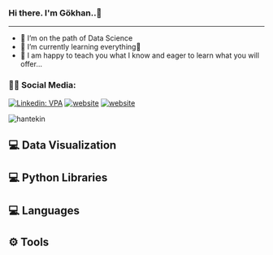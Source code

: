 ### Hi there. I'm Gökhan..👋
<hr>

- 🔭 I’m on the path of Data Science
- 🌱 I’m currently learning everything🤣
- 💬 I am happy to teach you what I know and eager to learn what you will offer...

### 👨👩 Social Media:

[![Linkedin: VPA](https://img.shields.io/badge/linkedin-%230077B5.svg?&style=for-the-badge&logo=linkedin&logoColor=white)](https://www.linkedin.com/in/hantekin/)
[![website](https://img.shields.io/badge/gmail-f1f2f6.svg?&style=for-the-badge&logo=gmail&logoColor=red)](mailto:hantekin@gmail.com)
[![website](https://www.facebook.com)](https://www.facebook.com/hantekin)
<p align="left"> <img src="https://komarev.com/ghpvc/?username=hantekin" alt="hantekin" /> </p>

 ## 💻 Data Visualization

 ## 💻 Python Libraries

 ## 💻 Languages

 ## ⚙ Tools


<!--
**hantekin/hantekin** is a ✨ _special_ ✨ repository because its `README.md` (this file) appears on your GitHub profile.
